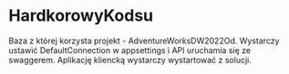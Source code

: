 # HardkorowyKodsu
Baza z której korzysta projekt - AdventureWorksDW2022Od. 
Wystarczy ustawić DefaultConnection w appsettings i API uruchamia się ze swaggerem. Aplikację kliencką wystarczy wystartować z solucji.
